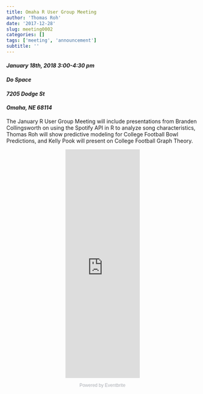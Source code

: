 ```yaml
---
title: Omaha R User Group Meeting
author: 'Thomas Roh'
date: '2017-12-28'
slug: meeting0002
categories: []
tags: ['meeting', 'announcement']
subtitle: ''
---
```


#### *January 18th, 2018 3:00-4:30 pm*
#### *Do Space*
#### *7205 Dodge St*
#### *Omaha, NE 68114*


The January R User Group Meeting will include presentations from Branden Collingsworth on using the Spotify API in R to analyze song characteristics, Thomas Roh will show predictive modeling for College Football Bowl Predictions, and Kelly Pook will present on College Football Graph Theory.

<div align="middle">

<iframe  src="https://www.eventbrite.com/calendar-widget?eid=41608367748" frameborder="0" height="598" width="195" marginheight="0" marginwidth="0" scrolling="no" allowtransparency="true"></iframe><div style="font-family:Helvetica, Arial; font-size:12px; padding:10px 0 5px; margin:2px; width:195px; text-align:center;" ><a class="powered-by-eb" style="color: #ADB0B6; text-decoration: none;" target="_blank" href="http://www.eventbrite.com/">Powered by Eventbrite</a></div>

<div id="eventbrite-widget-container-41608367748"></div>
</div>
